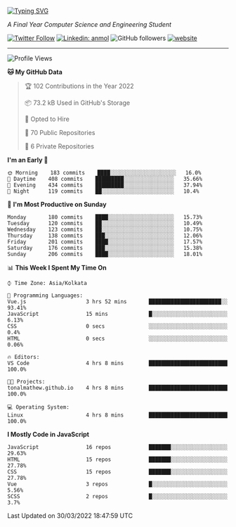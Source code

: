 [![Typing SVG](https://readme-typing-svg.herokuapp.com?lines=HI%2C+I'm+Tonal;I'm+a+MEVN+Stack+Developer)](https://git.io/typing-svg)

<p><em>A Final Year Computer Science and Engineering Student</em></p>

[![Twitter Follow](https://img.shields.io/twitter/follow/tonalmathew?style=flat)](https://twitter.com/intent/follow?screen_name=tonalmathew)
[![Linkedin: anmol](https://img.shields.io/badge/tonal-mathew?style=flat-square&logo=Linkedin&logoColor=white&link=https://www.linkedin.com/in/tonal-mathew/)](https://www.linkedin.com/in/tonal-mathew/)
![GitHub followers](https://img.shields.io/github/followers/tonalmathew?label=Follow&style=social)
[![website](https://img.shields.io/badge/Website-46a2f1.svg?&style=flat-square&logo=Google-Chrome&logoColor=white&link=http://tonalmathew.github.io/)](http://tonalmathew.github.io/)

---
<!--START_SECTION:waka-->
![Profile Views](http://img.shields.io/badge/Profile%20Views-0-blue)

**🐱 My GitHub Data** 

> 🏆 102 Contributions in the Year 2022
 > 
> 📦 73.2 kB Used in GitHub's Storage 
 > 
> 💼 Opted to Hire
 > 
> 📜 70 Public Repositories 
 > 
> 🔑 6 Private Repositories  
 > 
**I'm an Early 🐤** 

```text
🌞 Morning    183 commits    ████░░░░░░░░░░░░░░░░░░░░░   16.0% 
🌆 Daytime    408 commits    █████████░░░░░░░░░░░░░░░░   35.66% 
🌃 Evening    434 commits    █████████░░░░░░░░░░░░░░░░   37.94% 
🌙 Night      119 commits    ██░░░░░░░░░░░░░░░░░░░░░░░   10.4%

```
📅 **I'm Most Productive on Sunday** 

```text
Monday       180 commits    ████░░░░░░░░░░░░░░░░░░░░░   15.73% 
Tuesday      120 commits    ██░░░░░░░░░░░░░░░░░░░░░░░   10.49% 
Wednesday    123 commits    ██░░░░░░░░░░░░░░░░░░░░░░░   10.75% 
Thursday     138 commits    ███░░░░░░░░░░░░░░░░░░░░░░   12.06% 
Friday       201 commits    ████░░░░░░░░░░░░░░░░░░░░░   17.57% 
Saturday     176 commits    ███░░░░░░░░░░░░░░░░░░░░░░   15.38% 
Sunday       206 commits    ████░░░░░░░░░░░░░░░░░░░░░   18.01%

```


📊 **This Week I Spent My Time On** 

```text
⌚︎ Time Zone: Asia/Kolkata

💬 Programming Languages: 
Vue.js                   3 hrs 52 mins       ███████████████████████░░   93.41% 
JavaScript               15 mins             █░░░░░░░░░░░░░░░░░░░░░░░░   6.13% 
CSS                      0 secs              ░░░░░░░░░░░░░░░░░░░░░░░░░   0.4% 
HTML                     0 secs              ░░░░░░░░░░░░░░░░░░░░░░░░░   0.06%

🔥 Editors: 
VS Code                  4 hrs 8 mins        █████████████████████████   100.0%

🐱‍💻 Projects: 
tonalmathew.github.io    4 hrs 8 mins        █████████████████████████   100.0%

💻 Operating System: 
Linux                    4 hrs 8 mins        █████████████████████████   100.0%

```

**I Mostly Code in JavaScript** 

```text
JavaScript               16 repos            ███████░░░░░░░░░░░░░░░░░░   29.63% 
HTML                     15 repos            ███████░░░░░░░░░░░░░░░░░░   27.78% 
CSS                      15 repos            ███████░░░░░░░░░░░░░░░░░░   27.78% 
Vue                      3 repos             █░░░░░░░░░░░░░░░░░░░░░░░░   5.56% 
SCSS                     2 repos             █░░░░░░░░░░░░░░░░░░░░░░░░   3.7%

```



 Last Updated on 30/03/2022 18:47:59 UTC
<!--END_SECTION:waka-->

